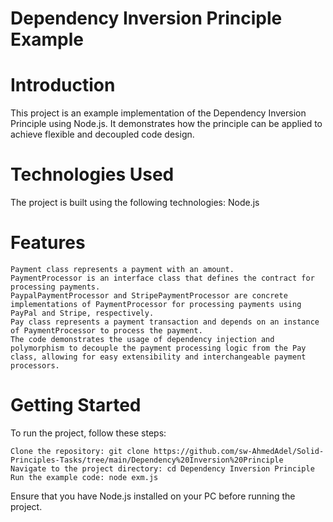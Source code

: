 
# Dependency Inversion Principle Example

# Introduction
This project is an example implementation of the Dependency Inversion Principle using Node.js. It demonstrates how the principle can be applied to achieve flexible and decoupled code design.

# Technologies Used
The project is built using the following technologies:
Node.js

# Features

    Payment class represents a payment with an amount.
    PaymentProcessor is an interface class that defines the contract for processing payments.
    PaypalPaymentProcessor and StripePaymentProcessor are concrete implementations of PaymentProcessor for processing payments using PayPal and Stripe, respectively.
    Pay class represents a payment transaction and depends on an instance of PaymentProcessor to process the payment.
    The code demonstrates the usage of dependency injection and polymorphism to decouple the payment processing logic from the Pay class, allowing for easy extensibility and interchangeable payment processors.

# Getting Started

To run the project, follow these steps:

    Clone the repository: git clone https://github.com/sw-AhmedAdel/Solid-Principles-Tasks/tree/main/Dependency%20Inversion%20Principle
    Navigate to the project directory: cd Dependency Inversion Principle
    Run the example code: node exm.js

Ensure that you have Node.js installed on your PC before running the project.



